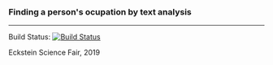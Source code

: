 ### Finding a person's ocupation by text analysis
-------
Build Status: [![Build Status](https://travis-ci.com/LinusS1/scifair2019.svg?token=LEvzVqrrzmQZyygZF6Yd&branch=master)](https://travis-ci.com/LinusS1/scifair2019)

Eckstein Science Fair, 2019
